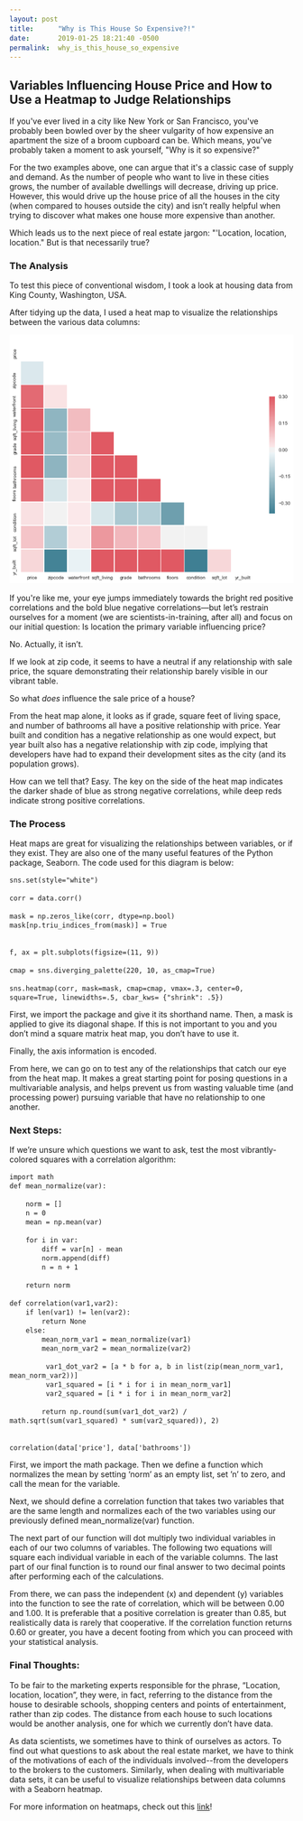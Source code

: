```yaml
---
layout: post
title:      "Why is This House So Expensive?!"
date:       2019-01-25 18:21:40 -0500
permalink:  why_is_this_house_so_expensive
---
```


## Variables Influencing House Price and How to Use a Heatmap to Judge Relationships

If you've ever lived in a city like New York or San Francisco, you've probably been bowled over by the sheer vulgarity of how expensive an apartment the size of a broom cupboard can be. Which means, you've probably taken a moment to ask yourself, "Why is it so expensive?"

For the two examples above, one can argue that it's a classic case of supply and demand. As the number of people who want to live in these cities grows, the number of available dwellings will decrease, driving up price. However, this would drive up the house price of all the houses in the city (when compared to houses outside the city) and isn’t really helpful when trying to discover what makes one house more expensive than another.

Which leads us to the next piece of real estate jargon: "'Location, location, location." But is that necessarily true?


### The Analysis
To test this piece of conventional wisdom, I took a look at housing data from King County,  Washington, USA.

After tidying up the data, I used a heat map to visualize the relationships between the various data columns:

![image](https://github.com/samcches/dsc-1-final-project-online-ds-sp-000/blob/master/output_22_1.png)

If you're like me, your eye jumps immediately towards the bright red positive correlations and the bold blue negative correlations—but let’s restrain ourselves for a moment (we are scientists-in-training, after all) and focus on our initial question: Is location the primary variable influencing price?

No. Actually, it isn’t. 

If we look at zip code, it seems to have a neutral if any relationship with sale price, the square demonstrating their relationship barely visible in our vibrant table. 

So what *does* influence the sale price of a house?

From the heat map alone, it looks as if grade, square feet of living space, and number of bathrooms all have a positive relationship with price. Year built and condition has a negative relationship as one would expect, but year built also has a negative relationship with zip code, implying that developers have had to expand their development sites as the city (and its population grows).

How can we tell that? Easy. The key on the side of the heat map indicates the darker shade of blue as strong negative correlations, while deep reds indicate strong positive correlations. 

### The Process
Heat maps are great for visualizing the relationships between variables, or if they exist. They are also one of the many useful features of the Python package, Seaborn. The code used for this diagram is below:

    sns.set(style="white")

    corr = data.corr()

    mask = np.zeros_like(corr, dtype=np.bool)
    mask[np.triu_indices_from(mask)] = True


    f, ax = plt.subplots(figsize=(11, 9))

    cmap = sns.diverging_palette(220, 10, as_cmap=True)

    sns.heatmap(corr, mask=mask, cmap=cmap, vmax=.3, center=0, square=True, linewidths=.5, cbar_kws= {"shrink": .5})


First, we import the package and give it its shorthand name. Then, a mask is applied to give its diagonal shape. If this is not important to you and you don’t mind a square matrix heat map, you don’t have to use it. 

Finally, the axis information is encoded. 

From here, we can go on to test any of the relationships that catch our eye from the heat map. It makes a great starting point for posing questions in a multivariable analysis, and helps prevent us from wasting valuable time (and processing power) pursuing variable that have no relationship to one another. 

### Next Steps:&#x2028;
If we’re unsure which questions we want to ask, test the most vibrantly-colored squares with a correlation algorithm:

    import math
    def mean_normalize(var):

        norm = []
        n = 0
        mean = np.mean(var)
    
        for i in var:
            diff = var[n] - mean
            norm.append(diff)
            n = n + 1
    
        return norm

    def correlation(var1,var2):
        if len(var1) != len(var2):
            return None
        else: 
            mean_norm_var1 = mean_normalize(var1)
            mean_norm_var2 = mean_normalize(var2)
        
             var1_dot_var2 = [a * b for a, b in list(zip(mean_norm_var1, mean_norm_var2))]
             var1_squared = [i * i for i in mean_norm_var1]
             var2_squared = [i * i for i in mean_norm_var2]
        
            return np.round(sum(var1_dot_var2) / math.sqrt(sum(var1_squared) * sum(var2_squared)), 2)
    

    correlation(data['price'], data['bathrooms'])

First, we import the math package. Then we define a function which normalizes the mean by setting ‘norm’ as an empty list, set ’n’ to zero, and call the mean for the variable. 

Next, we should define a correlation function that takes two variables that are the same length and normalizes each of the two variables using our previously defined mean_normalize(var) function.

The next part of our function will dot multiply two individual variables in each of our two columns of variables. The following two equations will square each individual variable in each of the variable columns. 
The last part of our final function is to round our final answer to two decimal points after performing each of the calculations.

From there, we can pass the independent (x) and dependent (y) variables into the function to see the rate of correlation, which will be between 0.00 and 1.00. It is preferable that a positive correlation is greater than 0.85, but realistically data is rarely that cooperative. If the correlation function returns 0.60 or greater, you have a decent footing from which you can proceed with your statistical analysis. 

### Final Thoughts:
To be fair to the marketing experts responsible for the phrase, “Location, location, location”, they were, in fact, referring to the distance from the house to desirable schools, shopping centers and points of entertainment, rather than zip codes. The distance from each house to such locations would be another analysis, one for which we currently don’t have data.

As data scientists, we sometimes have to think of ourselves as actors. To find out what questions to ask about the real estate market, we have to think of the motivations of each of the individuals involved--from the developers to the brokers to the customers. Similarly, when dealing with multivariable data sets, it can be useful to visualize relationships between data columns with a Seaborn heatmap. 

For more information on heatmaps, check out this [link](https://seaborn.pydata.org/generated/seaborn.heatmap.html)!
